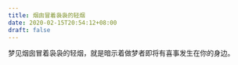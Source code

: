```yaml
---
title: 烟囱冒着袅袅的轻烟
date: 2020-02-15T20:54:12+08:00
draft: false
---
```


梦见烟囱冒着袅袅的轻烟，就是暗示着做梦者即将有喜事发生在你的身边。<br>
